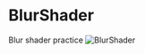 # BlurShader

Blur shader practice
![BlurShader](https://user-images.githubusercontent.com/16832362/89321745-47812e00-d6be-11ea-94da-051ca4f92905.gif)
